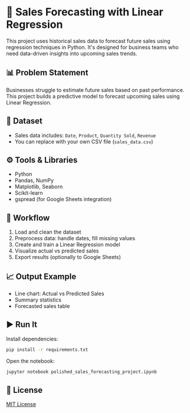 # 🧠 Sales Forecasting with Linear Regression

This project uses historical sales data to forecast future sales using regression techniques in Python. It's designed for business teams who need data-driven insights into upcoming sales trends.

## 📊 Problem Statement

Businesses struggle to estimate future sales based on past performance. This project builds a predictive model to forecast upcoming sales using Linear Regression.

## 📁 Dataset

- Sales data includes: `Date`, `Product`, `Quantity Sold`, `Revenue`
- You can replace with your own CSV file (`sales_data.csv`)

## ⚙️ Tools & Libraries

- Python
- Pandas, NumPy
- Matplotlib, Seaborn
- Scikit-learn
- gspread (for Google Sheets integration)

## 🧮 Workflow

1. Load and clean the dataset
2. Preprocess data: handle dates, fill missing values
3. Create and train a Linear Regression model
4. Visualize actual vs predicted sales
5. Export results (optionally to Google Sheets)

## 📈 Output Example

- Line chart: Actual vs Predicted Sales
- Summary statistics
- Forecasted sales table

## ▶️ Run It

Install dependencies:
```bash
pip install -r requirements.txt
```

Open the notebook:
```bash
jupyter notebook polished_sales_forecasting_project.ipynb
```

## 📄 License

[MIT License](LICENSE)
